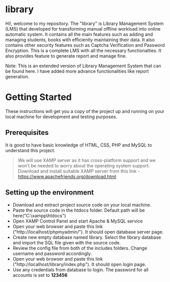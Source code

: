 # library
Hi!, welcome to my repository. The "library" is Library Management System (LMS) that developed for transforming manual offline workload into online automatic system. It contains all the main features such as adding and managing students, books with efficiently maintaining their data. It also contains other security features such as Captcha Verification and Password Encryption. This is a complete LMS with all the necessary functionalties. It also provides feature to generate report and manage fine.

Note: This is an extended version of Library Management System that can be found here. I have added more advance functionalities like report generation.
# Getting Started

These instructions will get you a copy of the project up and running on your local machine for development and testing purposes. 

## Prerequisites

It is good to have basic knowledge of HTML, CSS, PHP and MySQL to understand this project.
>We will use XAMP server as it has cross-platform support and we won't be needed to worry about the operating system support.
Download and install suitable XAMP server from this link - https://www.apachefriends.org/download.html

## Setting up the environment

- Download and extract project source code on your local machine.
- Paste the source code in the htdocs folder. Default path will be here("C:\xampp\htdocs")
- Open XAMP Control Panel and start Apache & MySQL service
- Open your web browser and paste this link ("http://localhost/phpmyadmin/"). It should open database server page.
- Create new empty database named library. Select the library database and import the SQL file given with the source code.
- Review the config file from both of the includes folders. Change username and password accordingly.
- Open your web browser and paste this link ("http://localhost/library/index.php"). It should open login page.
- Use any credentials from database to login. The password for all accounts is set to **123456**

